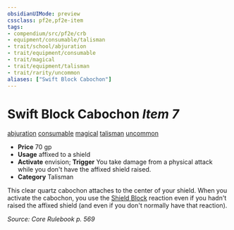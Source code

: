 ```yaml
---
obsidianUIMode: preview
cssclass: pf2e,pf2e-item
tags:
- compendium/src/pf2e/crb
- equipment/consumable/talisman
- trait/school/abjuration
- trait/equipment/consumable
- trait/magical
- trait/equipment/talisman
- trait/rarity/uncommon
aliases: ["Swift Block Cabochon"]
---
```

# Swift Block Cabochon *Item 7*  
[abjuration](abjuration.md)  [consumable](consumable.md)  [magical](magical.md)  [talisman](talisman.md)  [uncommon](uncommon.md)  

- **Price** 70 gp
- **Usage** affixed to a shield
- **Activate** envision; **Trigger** You take damage from a physical attack while you don't have the affixed shield raised.
- **Category** Talisman

This clear quartz cabochon attaches to the center of your shield. When you activate the cabochon, you use the [Shield Block](../../feats/shield-block.md) reaction even if you hadn't raised the affixed shield (and even if you don't normally have that reaction).

*Source: Core Rulebook p. 569*